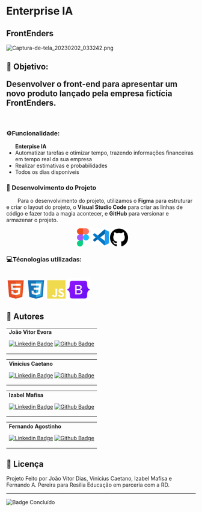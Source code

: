 # Enterprise IA

## FrontEnders
<img src="https://www.imagemhost.com.br/images/2023/02/02/Captura-de-tela_20230202_033242.png" alt="Captura-de-tela_20230202_033242.png" border="0" />



## <p>🎯 Objetivo:</p> Desenvolver o front-end para apresentar um novo produto lançado pela empresa fictícia FrontEnders.

​

### <p>⚙️Funcionalidade:</p>

<ul><b>Enterpise IA</b>

<li>Automatizar tarefas e otimizar tempo, trazendo informações financeiras em tempo real da sua empresa</li>

<li>Realizar estimativas e probabilidades</li>

<li>Todos os dias disponíveis</li>

</ul>

### 📓 Desenvolvimento do Projeto
<p> <span style="margin-left: 30px;"> Para o desenvolvimento do projeto, utilizamos o <strong>Figma</strong> para estruturar e criar o layout do projeto, o <strong>Visual Studio Code</strong> para criar as linhas de código e fazer toda a magia acontecer, e <strong>GitHub</strong> para versionar e armazenar o projeto.
</p>
<div style='display: flex; justify-content: center;'>
    <img src="assets\img\figma_logo_icon_170157.png">
    <img src="assets\img\file_type_vscode_icon_130084.png">
    <img src="assets\img\github-logo_icon-icons.com_73546.png">
</div>



### <p>💻Técnologias utilizadas:</p>
<div style="display: inline_block"><br>

<img align="center" alt="Joao-HTML" height="50" width="50" src="https://raw.githubusercontent.com/devicons/devicon/master/icons/html5/html5-original.svg">

 <img align="center" alt="Joao-CSS" height="50" width="50" src="https://raw.githubusercontent.com/devicons/devicon/master/icons/css3/css3-original.svg">

 <img align="center" alt="Joao-Js" height="50" width="50" src="https://raw.githubusercontent.com/devicons/devicon/master/icons/javascript/javascript-plain.svg">

 <img align="center" alt="Joao-Bootstrap" height="60" width="60" src="https://raw.githubusercontent.com/devicons/devicon/master/icons/bootstrap/bootstrap-original.svg">

</div>

## 🦸 Autores

<table>
<tr>
<td>
<b>João Vitor Evora</b>
<br>

[![Linkedin Badge](https://img.shields.io/badge/joaovitorevora-0077B5?style=for-the-badge&logo=linkedin&logoColor=white&link=https://www.linkedin.com/in/joaovitorevora/)](https://www.linkedin.com/in/joaovitorevora/) [![Github Badge](https://img.shields.io/badge/joaovitorevora-100000?style=for-the-badge&logo=github&logoColor=whitee&link=https://github.com/joaovitorevora)](https://github.com/joaovitorevora)

</table>
<table>
  <tr>
  <td>
  <b>Vinicius Caetano</b>
<br>
    
  [![Linkedin Badge](https://img.shields.io/badge/viniicaetano-0077B5?style=for-the-badge&logo=linkedin&logoColor=white&link=https://www.linkedin.com/in/viniicaetano/)](https://www.linkedin.com/in/viniicaetano/) [![Github Badge](https://img.shields.io/badge/zViniicius-100000?style=for-the-badge&logo=github&logoColor=whitee&link=https://github.com/zViniicius)](https://github.com/zViniicius)




</td>
</td>
</tr>
</table>

<table>
<tr>
<td>
<b>Izabel Mafisa</b>
<br>


  [![Linkedin Badge](https://img.shields.io/badge/izabelmafisa-0077B5?style=for-the-badge&logo=linkedin&logoColor=white&link=https://www.linkedin.com/in/izabel-mafisa-6aa13722b/)](https://www.linkedin.com/in/izabel-mafisa-6aa13722b/) [![Github Badge](https://img.shields.io/badge/izabelmafisa-100000?style=for-the-badge&logo=github&logoColor=whitee&link=https://github.com/izabelmafisa)](https://github.com/izabelmafisa)

</table>

<table>
<tr>
<td>
<b>Fernando Agostinho</b>
<br>


 [![Linkedin Badge](https://img.shields.io/badge/FernandoAgostinho-0077B5?style=for-the-badge&logo=linkedin&logoColor=white&link=https://www.linkedin.com/in/fernando-agostinho-pereira-b76399189/)](https://www.linkedin.com/in/fernando-agostinho-pereira-b76399189/) [![Github Badge](https://img.shields.io/badge/fernandoap46-100000?style=for-the-badge&logo=github&logoColor=whitee&link=https://github.com/fernandoap46)](https://github.com/fernandoap46)

</table>


## 📝 Licença

Projeto Feito por João Vitor Dias, Vinicius Caetano, Izabel Mafisa e Fernando A. Pereira para Resilia Educação em parceria com a RD.

---
![Badge Concluído](http://img.shields.io/static/v1?label=STATUS&message=CONCLUÍDO&color=GREEN&style=for-the-badge)
